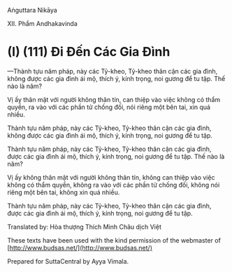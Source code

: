  

Aṅguttara Nikāya

XII. Phẩm Andhakavinda

# (I) (111) Ði Ðến Các Gia Ðình

—Thành tựu năm pháp, này các Tỷ-kheo, Tỷ-kheo thân cận các gia đình, không được các gia đình ái mộ, thích ý, kính trọng, noi gương để tu tập. Thế nào là năm?

Vị ấy thân mật với người không thân tín, can thiệp vào việc không có thẩm quyền, ra vào với các phần tử chống đối, nói riêng một bên tai, xin quá nhiều.

Thành tựu năm pháp, này các Tỷ-kheo, Tỷ-kheo thân cận các gia đình, không được các gia đình ái mộ, thích ý, kính trọng, noi gương để tu tập.

Thành tựu năm pháp, này các Tỷ-kheo, Tỷ-kheo thân cận các gia đình, được các gia đình ái mộ, thích ý, kính trọng, noi gương để tu tập. Thế nào là năm?

Vị ấy không thân mật với người không thân tín, không can thiệp vào việc không có thẩm quyền, không ra vào với các phần tử chống đối, không nói riêng một bên tai, không xin quá nhiều.

Thành tựu năm pháp, này các Tỷ-kheo, Tỷ-kheo thân cận các gia đình, được các gia đình ái mộ, thích ý, kính trọng, noi gương để tu tập.

Translated by: Hòa thượng Thích Minh Châu dịch Việt

These texts have been used with the kind permission of the webmaster of [http://www.budsas.net/](http://www.budsas.net/)

Prepared for SuttaCentral by Ayya Vimala.